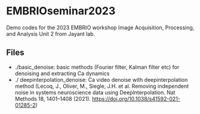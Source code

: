 # EMBRIOseminar2023

Demo codes for the 2023 EMBRIO workshop Image Acquisition, Processing, and Analysis Unit 2 from Jayant lab.

## Files ##
* ./basic_denoise: basic methods (Fourier filter, Kalman filter etc) for denoising and extracting Ca dynamics 
* ./ deepinterpolation_denoise: Ca video denoise with deepinterpolation method (Lecoq, J., Oliver, M., Siegle, J.H. et al. Removing independent noise in systems neuroscience data using DeepInterpolation. Nat Methods 18, 1401–1408 (2021). https://doi.org/10.1038/s41592-021-01285-2)